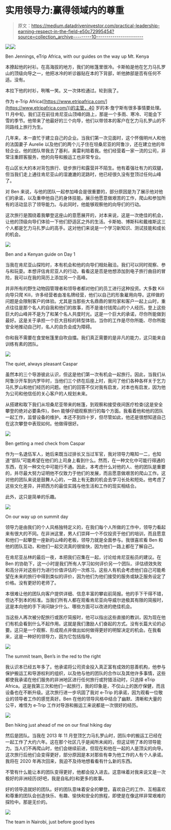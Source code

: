 # 实用领导力:赢得领域内的尊重

> 原文：<https://medium.datadriveninvestor.com/practical-leadership-earning-respect-in-the-field-e50c72995454?source=collection_archive---------10----------------------->

[![](img/bad200430002e47d9f8f2cbd363daa15.png)](http://www.track.datadriveninvestor.com/181206BRed)![](img/767df487c67f4b798ede0a4d95111167.png)

Ben Jennings, eTrip Africa, with our guides on the way up Mt. Kenya

本撩起他的衬衫。在高海拔的地方，我们的帐篷里很冷。卡斯帕是他在乞力马扎罗山的顶级向导之一，他把冰冷的听诊器贴在本的下背部，听他肺部是否有任何不适。没有。

本拉下他的衬衫，咧嘴一笑。又一次体检通过。轮到我了。

作为 e-Trip Africa([https://www.etripafrica.com/](https://www.etripafrica.com/))的主管，40 岁的本·詹宁斯有很多事情要处理。11 月中旬，我们正在前往肯尼亚山顶峰的路上，那是一个多雨、寒冷、可能会下雪的季节。他带来了他最好的三个向导，他们以带领本的客户在乞力马扎罗山的不同路线上旅行为生。

几年来，本一直忙于建立自己的企业。当我们第一次见面时，这个怀俄明州人和他的法国妻子 Aurelie 以及他们的两个儿子住在坦桑尼亚的阿鲁沙，还在建立他的年轻企业。他的团队带我去了基利，奥雷利陪着我。他们经营着一家一流的公司，非常注重顾客服务，他的向导和搬运工也非常专业。

在山区长大的本对背包旅行、徒步旅行和露营并不陌生。他有着强壮有力的双腿，但当我们走上通往肯尼亚山的湿漉漉的泥路时，他已经很久没有登顶过任何山峰了。

对 Ben 来说，与他的团队一起参加峰会是很重要的，部分原因是为了展示他对他们的承诺，以及重申他自己的身体技能。展示他愿意做艰苦的工作，爬山和参加所有的活动显示了领导能力。与此同时，他能够观察他的向导们的行动。

这次旅行是围绕着我攀登这座山的意愿展开的，对本来说，这是一次绝佳的机会，让他的顶级向导们体验一下他们舒适区之外的生活。卡斯帕、博斯科和戴维斯这三个人都是乞力马扎罗山的高手。这对他们来说是一个学习新知识、测试技能和成长的机会。

![](img/7f475ec1615b725a85cfe370f249e2a9.png)

Ben and a Kenyan guide on Day 1

当我在肯尼亚山探险时，本有机会和他的向导们相处融洽。我们可以同时观察、参与和玩耍。本想评估肯尼亚人的行动，看看这是否是他想添加到电子旅行曲目的冒险，我可以在我的简历上添加另一个高峰。

并非所有的野生动物园管理者和领导者都对他们的员工进行这种投资。大多数 Kili 向导只爬 Kili，许多经营者由准名牌经营，他们以自己的形象雇用向导。这样做的问题是会限制客户的体验。尤其是当那些大名鼎鼎的冒险家和客户一起上山时，重点往往是那个名人的自我和他们的故事，而不是谁付钱爬山的个人经历。登上这些巨大的山峰并不是为了和某个名人共度时光。这是一个巨大的承诺，尽你所能做到最好。这是关于承担一个巨大目标的转型体验。当你的工作是尽你所能、尽你所能安全地推动自己时，名人的自负会成为障碍。

你和我不需要在食堂帐篷里自吹自擂。我们真正需要的是非凡的能力，这只能来自训练有素的团队。

![](img/d1e6b5535c2e00be09758dc7e99ae1ee.png)

The quiet, always pleasant Caspar

虽然本的三个导游彼此认识，但这是他们第一次有机会一起旅行。因此，当我们从阿鲁沙开车到内罗毕时，当他们三个挤在后座上时，我问了他们各种各样关于乞力马扎罗山和他们经历的问题。他们的回答不仅对我有启发，对本也有启发，因为他为公司和他信任的关心客户的人规划未来。

从搭建和取下我们从坦桑尼亚带来的帐篷，到观察和接受夜间医疗检查(这是安全攀登的绝对必要条件)，Ben 能够仔细观察旅行的每个方面。我看着他和他的团队一起工作，监督设备的维护。本还不到四十岁，但尽管如此，他还是很想知道自己在这次攀登中表现如何。他做得很好。

![](img/699178bc0873ec68d6dcbd23a5bd868f.png)

Ben getting a med check from Caspar

作为一名退伍军人，她后来既当过排长又当过军官，我对领导力略知一二，也知道“部队”可能希望在他们的上司身上看到什么。然而，在一种文化中可能行得通的东西，在另一种文化中可能行不通。因此，本考虑什么对他的人、他的团队是重要的，并尽最大努力证明他不仅致力于他们的发展，而且愿意做艰苦的爬山工作。这对他的团队来说是鼓舞人心的，一路上有无数的机会去学习长处和短处。他考虑了这些文化差异，并把西方的最佳实践与他生活和工作的现实相结合。

此外，这只是简单的乐趣。

![](img/7e9499ff06c03f5755a9b1115b726ff0.png)

On our way up on summit day

领导力是由我们的个人风格独特定义的，在我们每个人所做的工作中，领导力看起来有很大的不同。在非洲这里，男人们崇拜一个不仅投资于他们的培训，而且愿意和他们一起攀登一座新的山峰的老板，领导力就是全面参与。我很喜欢看 Ben 和他的团队互动，和他们一起交流真的很愉快，因为他们一路上都在了解自己。

在肯尼亚丛林的最后一夜，本把我们召集在一起，讨论给肯尼亚船员的建议。在 Ben 的协助下，这一小时是我们所有人学习如何评价另一个团队、评估绩效失败和高分并对这些行为进行价值评估的一次练习。这些人有机会考虑他们自己可能希望在未来的旅行中得到类似的评价，因为他们为他们接受的服务或缺乏服务设定了价格。没有更好的老师了。

本很难让他的团队向客户提供详细、信息丰富的攀岩前简报。他的手下干得不错，但达不到本的标准。当我们所有人都在观看肯尼亚向导威尔逊极其有限的简报时，这是本向他的手下询问缺少什么、哪些方面可以改进的绝佳机会。

当这些人再次被分配旅行或医疗简报时，他可以指出这些直接的教训，因为现在他们有机会看到什么不起作用。这就是我们激励人们奋起的方式。没有长篇大论的必要。这只是一个观察、形成观点并做出如何做得更好的明智决定的机会。在我看来，这是一种好的领导力，因为它包括指导。

![](img/79f894add04132f34224c03c429749f6.png)

The summit team, Ben’s in the red to the right

我认识本已经五年多了。他承诺将公司资金投入真正富有成效的慈善机构，他参与保护搬运工和导游权利的组织，以及他与他的团队的合作以及其他许多事情，这些都使我承诺在他们服务的非洲地区进行任何旅行或狩猎活动时，只选择 eTrip Africa。这是我第三次和他们一起旅行，我的印象是，不仅山上的医疗保健，而且设备也在不断升级。这次旅行进一步巩固了我对 e-Trip 的承诺，因为观看一位敬业的领导者工作的感觉真好。Ben 在他的领导风格中结合了幽默、清晰和大量的公平，难怪为 e-Trip 工作对导游和搬运工来说都是一次很好的经历。

![](img/35ccaf12fa95eb0bed0f92c4a2ef7a7a.png)

Ben hiking just ahead of me on our final hiking day

然后是团队。当我在 2013 年 11 月登顶乞力马扎罗山时，团队中的搬运工已经在一起工作了大约六年。这在那个社区几乎是闻所未闻的，但这证明了本的领导能力。当人们不再爬山时，他们会继续前进，但现在和他在一起的人是顶尖的向导。这次旅行后他们会变得更好，部分原因是本对那些有幸为他工作的人有个人承诺。我将在 2020 年再次回来，我迫不及待地想看看有什么新的东西。

不管有什么能让本的团队变得更好，他都会投入进去。这意味着对我来说又是一次极好的非洲经历(好吧，我是自私的)和更多的故事。

好的领导造就好的团队。好的团队意味着安全的攀登。喜欢自己的工作、互相喜欢和尊重的团队会创造快乐、有趣、愉快和安全的旅程，即使是在像这样非常艰难的探险中。那是无价的。

![](img/5a83e43dc3c68ed8dd83f86fa086f867.png)

The team in Nairobi, just before good byes